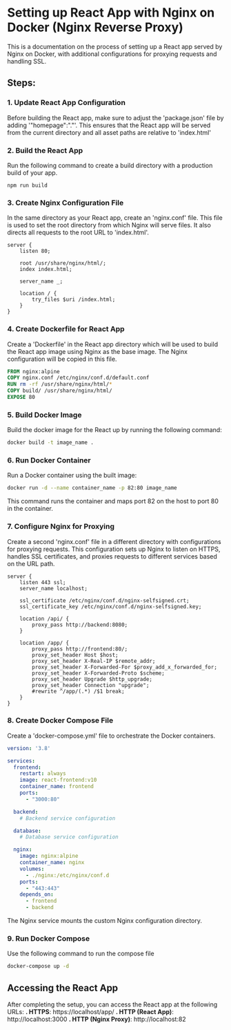 # Setting up React App with Nginx on Docker (Nginx Reverse Proxy)
This is a documentation on the process of setting up a React app served by Nginx on Docker, with additional configurations for proxying requests and handling SSL.

## Steps:
### 1. Update React App Configuration
Before building the React app, make sure to adjust the 'package.json' file by adding '"homepage":"."'. This ensures that the React app will be served from the current directory and all asset paths are relative to 'index.html'

### 2. Build the React App
Run the following command to create a build directory with a production build of your app.
```
npm run build
```

### 3. Create Nginx Configuration File
In the same directory as your React app, create an 'nginx.conf' file. This file is used to set the root directory from which Nginx will serve files. It also directs all requests to the root URL to 'index.html'.
```nginx
server {
    listen 80;

    root /usr/share/nginx/html/;
    index index.html;

    server_name _;

    location / {
        try_files $uri /index.html;
    }
}
```

### 4. Create Dockerfile for React App
Create a 'Dockerfile' in the React app directory which will be used to build the React app image using Nginx as the base image. The Nginx configuration will be copied in this file.
```Dockerfile
FROM nginx:alpine
COPY nginx.conf /etc/nginx/conf.d/default.conf
RUN rm -rf /usr/share/nginx/html/*
COPY build/ /usr/share/nginx/html/
EXPOSE 80
```

### 5. Build Docker Image
Build the docker image for the React up by running the following command:
```bash
docker build -t image_name .
```

### 6. Run Docker Container
Run a Docker container using the built image:
```bash
docker run -d --name container_name -p 82:80 image_name
```
This command runs the container and maps port 82 on the host to port 80 in the container.

### 7. Configure Nginx for Proxying
Create a second 'nginx.conf' file in a different directory with configurations for proxying requests. This configuration sets up Nginx to listen on HTTPS, handles SSL certificates, and proxies requests to different services based on the URL path.
```nginx
server {
    listen 443 ssl;
    server_name localhost;

    ssl_certificate /etc/nginx/conf.d/nginx-selfsigned.crt;
    ssl_certificate_key /etc/nginx/conf.d/nginx-selfsigned.key;

    location /api/ {
        proxy_pass http://backend:8080;
    }

    location /app/ {
        proxy_pass http://frontend:80/;
        proxy_set_header Host $host;
        proxy_set_header X-Real-IP $remote_addr;
        proxy_set_header X-Forwarded-For $proxy_add_x_forwarded_for;
        proxy_set_header X-Forwarded-Proto $scheme;
        proxy_set_header Upgrade $http_upgrade;
        proxy_set_header Connection "upgrade";
        #rewrite ^/app/(.*) /$1 break;
    }
}
```

### 8. Create Docker Compose File
Create a 'docker-compose.yml' file to orchestrate the Docker containers. 
```yaml
version: '3.8'

services:
  frontend:
    restart: always
    image: react-frontend:v10
    container_name: frontend
    ports:
      - "3000:80"

  backend:
    # Backend service configuration

  database:
    # Database service configuration

  nginx:
    image: nginx:alpine
    container_name: nginx
    volumes:
      - ./nginx:/etc/nginx/conf.d
    ports:
      - "443:443"
    depends_on:
      - frontend
      - backend
```
The Nginx service mounts the custom Nginx configuration directory.

### 9. Run Docker Compose
Use the following command to run the compose file 
```bash
docker-compose up -d
```

## Accessing the React App
After completing the setup, you can access the React app at the following URLs:
**. HTTPS**: https://localhost/app/
**. HTTP (React App)**: http://localhost:3000
**. HTTP (Nginx Proxy)**: http://localhost:82
